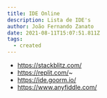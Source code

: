 ```yaml
---
title: IDE Online
description: Lista de IDE's
author: João Fernando Zanato
date: 2021-08-11T15:07:51.811Z
tags:
  - created
---
```

* https://stackblitz.com/
* https://replit.com/~
* https://ide.goorm.io/
* https://www.anyfiddle.com/
